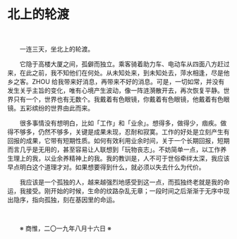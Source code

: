 # 北上的轮渡

&emsp;&emsp;

&emsp;&emsp;一连三天，坐北上的轮渡。

&emsp;&emsp;它隐于高楼大厦之间，孤僻而独立。乘客骑着助力车、电动车从四面八方赶过来，在此之前，我不知他们在何处。从未知处来，到未知处去，萍水相逢，尽是他乡之客。ZHOU 给我带来好消息，再带来不好的消息。可是，一切如常，并没有发生关乎主旨的变化，唯有心境产生波动，像一阵涟漪散开去，再次恢复平静。世界只有一个，世界也有无数个。我戴着有色眼镜，你戴着有色眼镜，他戴着有色眼镜。五彩缤纷的世界由此而来。

&emsp;&emsp;很多事情没有想明白，比如「工作」和「业余」。想得多，做得少，痼疾。做得不够多，仍然不够多，关键是成果未现，忍耐和寂寞。工作的好处是立刻产生有回报的成果，它带有短期性质。如何有效利用业余时间，关于一个长期回报，短期而言几乎是无用的，甚至容易让人联想到「玩物丧志」。不妨简单一点，以工作养生理上的我，以业余养精神上的我。我的教训是，人不可于世俗牵绊太深，我应该早点明白这个道理才对。如果想要得到什么，就必须以失去什么为代价。

&emsp;&emsp;我应该是一个孤独的人，越来越强烈地感受到这一点，而孤独终老就是我的命运，我接受。刚开始的时候，生命的纹路杂乱无章；一段时间之后渐渐于无序中现出隐序，指向孤独，刻在基因里的命运。

&emsp;&emsp;

&emsp;&emsp;※ 商惟，二〇一九年八月十六日 ※
